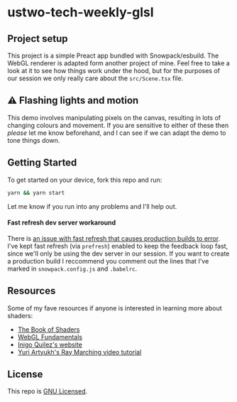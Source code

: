 # ustwo-tech-weekly-glsl

## Project setup

This project is a simple Preact app bundled with Snowpack/esbuild. The WebGL renderer is adapted form another project of mine. Feel free to take a look at it to see how things work under the hood, but for the purposes of our session we only really care about the `src/Scene.tsx` file.

## ⚠️ Flashing lights and motion

This demo involves manipulating pixels on the canvas, resulting in lots of changing colours and movement. If you are sensitive to either of these then _please_ let me know beforehand, and I can see if we can adapt the demo to tone things down.

## Getting Started

To get started on your device, fork this repo and run:

```bash
yarn && yarn start
```

Let me know if you run into any problems and I'll help out.

#### Fast refresh dev server workaround

There is [an issue with fast refresh that causes production builds to error](https://github.com/snowpackjs/snowpack/discussions/1458). I've kept fast refresh (via `prefresh`) enabled to keep the feedback loop fast, since we'll only be using the dev server in our session. If you want to create a production build I reccommend you comment out the lines that I've marked in `snowpack.config.js` and `.babelrc`.

## Resources

Some of my fave resources if anyone is interested in learning more about shaders:

- [The Book of Shaders](https://thebookofshaders.com/)
- [WebGL Fundamentals](https://webgl2fundamentals.org/)
- [Inigo Quilez's website](https://www.iquilezles.org/www/index.htm)
- [Yuri Artyukh's Ray Marching video tutorial](https://youtu.be/q2WcGi3Cr9w)

## License

This repo is [GNU Licensed](https://github.com/neefrehman/manyworlds/blob/main/LICENSE).
